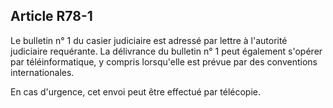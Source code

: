 Article R78-1
----
Le bulletin n° 1 du casier judiciaire est adressé par lettre à l'autorité
judiciaire requérante. La délivrance du bulletin n° 1 peut également s'opérer
par téléinformatique, y compris lorsqu'elle est prévue par des conventions
internationales.

En cas d'urgence, cet envoi peut être effectué par télécopie.
